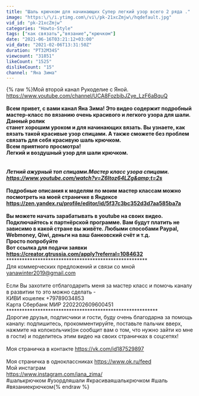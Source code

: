 ```yaml
---
title: "Шаль крючком для начинающих Супер легкий узор всего 2 ряда ."
image: "https:\/\/i.ytimg.com\/vi\/pk-21xcZmjw\/hqdefault.jpg"
vid_id: "pk-21xcZmjw"
categories: "Howto-Style"
tags: ["как связать","вязание","крючком"]
date: "2021-06-16T03:21:12+03:00"
vid_date: "2021-02-06T13:31:50Z"
duration: "PT32M34S"
viewcount: "31851"
likeCount: "1525"
dislikeCount: "15"
channel: "Яна Зима"
---
```

{% raw %}Мой второй канал Рукоделие с Яной.<br /><a rel="nofollow" target="blank" href="https://www.youtube.com/channel/UCA8FozbibJZye_LzF6aBquQ">https://www.youtube.com/channel/UCA8FozbibJZye_LzF6aBquQ</a><br />**************************************************************<br />Всем привет, с вами канал Яна Зима! Это видео содержит подробный <br />мастер-класс по вязанию очень красивого и легкого узора для шали. Данный ролик <br />станет хорошим уроком и для начинающих вязать. Вы узнаете, как <br />вязать такой красивые узор спицами. А также сможете без проблем <br />связать для себя красивую шаль крючком.<br />Всем приятного просмотра! <br />Легкий и воздушный узор для шали крючком.<br />*******************************************************<br /><br />Летний ажурный топ спицами.Мастер класс узора спицами.<br /><a rel="nofollow" target="blank" href="https://www.youtube.com/watch?v=Z6Itoz64LZg&amp;t=2s">https://www.youtube.com/watch?v=Z6Itoz64LZg&amp;t=2s</a><br />*************************************************************<br />Подробные описания к моделям по моим мастер классам можно посмотреть на моей страничке в Яндексе<br /><a rel="nofollow" target="blank" href="https://zen.yandex.ru/profile/editor/id/5f37c3bc352d3d7aa585ba7a">https://zen.yandex.ru/profile/editor/id/5f37c3bc352d3d7aa585ba7a</a><br />******************************************************************<br />Вы можете начать зарабатывать в youtube на своих видео. Подключайтесь к партнёрской программе. Вам будут платить не зависимо в какой стране вы живёте. Любыми способами Paypal, Webmoney, Qiwi, деньги на ваш банковский счёт и т.д.<br />Просто попробуйте<br />Вот ссылка для подачи заявки<br /><a rel="nofollow" target="blank" href="https://creator.gtrussia.com/apply?referral=1084632">https://creator.gtrussia.com/apply?referral=1084632</a><br />********************************************************<br />Для коммерческих предложений и связи со мной<br />yanawinter2019@gmail.com<br /><br />Если Вы захотите отблагодарить меня за мастер класс и помочь каналу в развитии то  это можно сделать -<br />КИВИ кошелек +79789034853<br />Карта Сбербанк МИР  2202202609600451<br />**********************************************************<br />Дорогие друзья, подписчики и гости, буду очень благодарна за помощь каналу: подпишитесь, прокомментируйте, поставьте пальчик вверх, нажмите на колокольчик(он сообщит вам о том, что нужно зайти ко мне в гости) и поделитесь этим видео на своих страничках в соцсетях!<br /><br />Моя страничка в контакте   <a rel="nofollow" target="blank" href="https://vk.com/id187529897">https://vk.com/id187529897</a><br /><br />Моя страничка в одноклассниках     <a rel="nofollow" target="blank" href="https://www.ok.ru/feed">https://www.ok.ru/feed</a><br />Мой инстаграм<br /><a rel="nofollow" target="blank" href="https://www.instagram.com/iana_zima/">https://www.instagram.com/iana_zima/</a><br />#шалькрючком #узордляшали #красиваяшалькрючком #шаль #вязаниекрючком{% endraw %}

